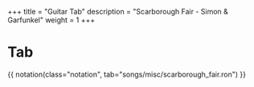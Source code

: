 +++
title = "Guitar Tab"
description = "Scarborough Fair - Simon & Garfunkel"
weight = 1
+++

# Tab

{{ notation(class="notation", tab="songs/misc/scarborough_fair.ron") }}
